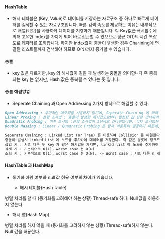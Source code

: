 #### HashTable
- 해시 테이블은 (Key, Value)로 데이터를 저장하는 자료구조 중 하나로 빠르게 데이터를 검색할 수 있는 자료구조입니다.
빠른 검색 속도를 제공하는 이유는 내부적으로 배열(버킷)을 사용하여 데이터를 저장하기 때문입니다.
각 Key값은 해시함수에 의해 고유한 index를 가지게 되어 바로 접근할 수 있으므로 평균 O(1)의 시간 복잡도로 데이터를 조회합니다.
하지만 index값이 충돌이 발생한 경우 Chanining에 연결된 리스트들까지 검색해야 하므로 O(N)까지 증가할 수 있습니다.

#### 충돌
- key 값은 다르지만, key 의 해시값이 같을 때 발생하는 충돌을 의미합니다 즉 중복되는 key 는 없지만, Hash 값은 중복될 수 있다는 뜻 입니다.

#### 충돌 해결방법
- Seperate Chaining 과 Open Addressing 2가지 방식으로 해결할 수 있다.
```markdown
Open Addressing : 추가적인 메모리를 사용하지 않기에, Seperate Chaining 에 비해 메모리 효율이 좋다.
Linear Probing : 선형 조사법 : 충돌이 발생한 해시값으로부터 일정한 값 만큼 건너뛰어 비어있는 Slot 에 데이터를 저장한다 ( + 1, +2, +3 ... )
Quadratic Probing : 이차 조사법 :선형 조사법이 1단위로 건너뛰었다면, 이차 조사법은 제곱수로 건너뛰어 빈 slot 을 탐색한다 (+1, +4, +9 ... )
Double Hashing : Linear / Quadratic Probing 은 탐사 이동폭이 일정하기 때문에, 특정 영역에 데이터가 몰리는 clustering 현상이 발생할 수 있다.(clustering -> 탐색시간이 길어지는 문제 발생) Clustering 문제를 해결하기 위해 2개의 해시함수를 사용하는 방식을 Double Hashing 이라 한다. 하나는 최초의 Hash 값을 얻을 때 사용하고, 두번 째는 collision 발생 시 탐사 이동폭을 얻기 위해 사용한다.

Seperate Chaining : Linked List (or Tree) 를 이용하여 Collision 을 해결한다. 
충돌이 발생시 Linked List 에 노드를 추가하여 데이터를 저장한다. 즉 같은 슬롯에 링크드 리스트를 계속 추가하여 데이터를 저장하는 것이다. 
삽입 시 : 서로 다른 두 key 가 같은 해시값을 가지면, linked list 에 노드를 추가하여 key - value 를 저장, 시간 복잡도는 O(1)
삭제 시 : 기본적으로 O(1), worst case 는 O(N)
조회 시 : 기본적으로 O(1), worst case 는 O(N). -> Worst case : 서로 다른 n 개의 key 가 동일한 해시값을 갖게 되면, 길이 n 의 linked list 를 생성한다. => 시간복잡도 O(N) 으로 증가. 
```
#### HashTable 과 HashMap
- 동기화 지원 여부와 null 값 허용 여부의 차이가 있습니다.

  - 해시 테이블(Hash Table)

병렬 처리를 할 때 (동기화를 고려해야 하는 상황) Thread-safe 하다.
Null 값을 허용하지 않는다.

  - 해시 맵(Hash Map)

병렬 처리를 하지 않을 때 (동기화를 고려하지 않는 상황) Thread-safe하지 않는다.
Null 값을 허용한다.
